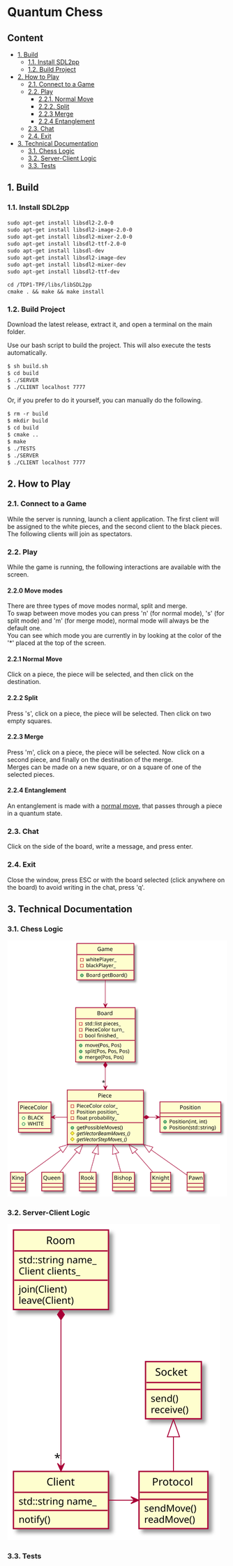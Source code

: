 # Quantum Chess
## Content
* [1. Build](#1-build)
  * [1.1. Install SDL2pp](#11-install-sdl2pp)
  * [1.2. Build Project](#12-build-project)
* [2. How to Play](#2-how-to-play)
  * [2.1. Connect to a Game](#21-connect-to-a-game)
  * [2.2. Play](#22-play)
    * [2.2.1. Normal Move](#221-normal-move)
    * [2.2.2. Split](#222-split)
    * [2.2.3 Merge](#223-merge)
    * [2.2.4 Entanglement](#224-entanglement)
  * [2.3. Chat](#23-chat)
  * [2.4. Exit](#24-exit)
* [3. Technical Documentation](#3-technical-documentation)
  * [3.1. Chess Logic](#31-chess-logic)
  * [3.2. Server-Client Logic](#32-server-client-logic)
  * [3.3. Tests](#33-tests)

## 1. Build
### 1.1. Install SDL2pp
```shell
sudo apt-get install libsdl2-2.0-0
sudo apt-get install libsdl2-image-2.0-0
sudo apt-get install libsdl2-mixer-2.0-0
sudo apt-get install libsdl2-ttf-2.0-0
sudo apt-get install libsdl-dev
sudo apt-get install libsdl2-image-dev
sudo apt-get install libsdl2-mixer-dev
sudo apt-get install libsdl2-ttf-dev
```
```shell
cd /TDP1-TPF/libs/libSDL2pp
cmake . && make && make install
```

### 1.2. Build Project
Download the latest release, extract it, and open a terminal on the main folder.

Use our bash script to build the project. This will also execute the tests automatically.
```shell
$ sh build.sh
$ cd build
$ ./SERVER
$ ./CLIENT localhost 7777
```

Or, if you prefer to do it yourself, you can manually do the following.
```shell
$ rm -r build
$ mkdir build
$ cd build
$ cmake ..
$ make
$ ./TESTS
$ ./SERVER
$ ./CLIENT localhost 7777
```

## 2. How to Play
### 2.1. Connect to a Game
While the server is running, launch a client application.
The first client will be assigned to the white pieces, and the second client to the black pieces. The following clients will join as spectators.

### 2.2. Play
While the game is running, the following interactions are available with the screen.

#### 2.2.0 Move modes
There are three types of move modes normal, split and merge.  
To swap between move modes you can press 'n' (for normal mode), 's' (for split mode) and 'm' (for merge mode), normal mode will always be the default one.  
You can see which mode you are currently in by looking at the color of the '*' placed at the top of the screen.
#### 2.2.1 Normal Move
Click on a piece, the piece will be selected, and then click on the destination.

#### 2.2.2 Split
Press 's', click on a piece, the piece will be selected. Then click on two empty squares.

#### 2.2.3 Merge
Press 'm', click on a piece, the piece will be selected. Now click on a second piece, and finally on the destination of the merge.\
Merges can be made on a new square, or on a square of one of the selected pieces.

#### 2.2.4 Entanglement
An entanglement is made with a [normal move](#221-normal-move), that passes through a piece in a quantum state.

### 2.3. Chat
Click on the side of the board, write a message, and press enter.

### 2.4. Exit
Close the window, press ESC or with the board selected (click anywhere on the board) to avoid writing in the chat, press 'q'.

## 3. Technical Documentation
### 3.1. Chess Logic
![](assets/readme/chess.svg)

### 3.2. Server-Client Logic
![](assets/readme/server-client.svg)

### 3.3. Tests
